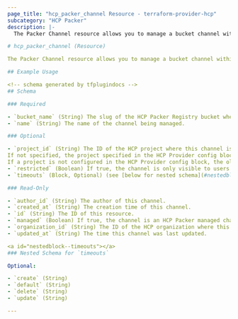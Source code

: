 ```yaml
---
page_title: "hcp_packer_channel Resource - terraform-provider-hcp"
subcategory: "HCP Packer"
description: |-
  The Packer Channel resource allows you to manage a bucket channel within an active HCP Packer Registry.

# hcp_packer_channel (Resource)

The Packer Channel resource allows you to manage a bucket channel within an active HCP Packer Registry.

## Example Usage

<!-- schema generated by tfplugindocs -->
## Schema

### Required

- `bucket_name` (String) The slug of the HCP Packer Registry bucket where the channel should be created.
- `name` (String) The name of the channel being managed.

### Optional

- `project_id` (String) The ID of the HCP project where this channel is located. 
If not specified, the project specified in the HCP Provider config block will be used, if configured.
If a project is not configured in the HCP Provider config block, the oldest project in the organization will be used.
- `restricted` (Boolean) If true, the channel is only visible to users with permission to create and manage it. If false, the channel is visible to every member of the organization.
- `timeouts` (Block, Optional) (see [below for nested schema](#nestedblock--timeouts))

### Read-Only

- `author_id` (String) The author of this channel.
- `created_at` (String) The creation time of this channel.
- `id` (String) The ID of this resource.
- `managed` (Boolean) If true, the channel is an HCP Packer managed channel
- `organization_id` (String) The ID of the HCP organization where this channel is located.
- `updated_at` (String) The time this channel was last updated.

<a id="nestedblock--timeouts"></a>
### Nested Schema for `timeouts`

Optional:

- `create` (String)
- `default` (String)
- `delete` (String)
- `update` (String)

---
```

